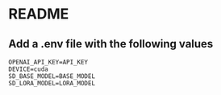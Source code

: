# README


## Add a .env file with the following values

```
OPENAI_API_KEY=API_KEY
DEVICE=cuda
SD_BASE_MODEL=BASE_MODEL
SD_LORA_MODEL=LORA_MODEL

```